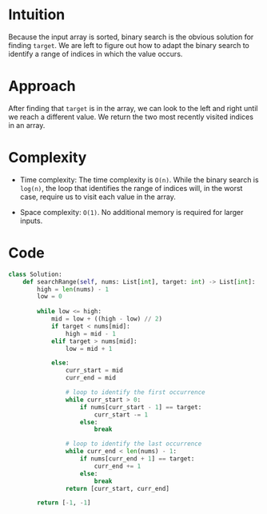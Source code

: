 # Intuition
<!-- Describe your first thoughts on how to solve this problem. -->
Because the input array is sorted, binary search is the obvious solution for finding `target`. We are left to figure out how to adapt the binary search to identify a range of indices in which the value occurs.

# Approach
<!-- Describe your approach to solving the problem. -->
After finding that `target` is in the array, we can look to the left and right until we reach a different value. We return the two most recently visited indices in an array.

# Complexity
- Time complexity: The time complexity is `O(n)`. While the binary search is `log(n)`, the loop that identifies the range of indices will, in the worst case, require us to visit each value in the array.
<!-- Add your time complexity here, e.g. $$O(n)$$ -->

- Space complexity: `O(1)`. No additional memory is required for larger inputs.
<!-- Add your space complexity here, e.g. $$O(n)$$ -->

# Code
```python
class Solution:
    def searchRange(self, nums: List[int], target: int) -> List[int]:
        high = len(nums) - 1
        low = 0
        
        while low <= high:
            mid = low + ((high - low) // 2)
            if target < nums[mid]:
                high = mid - 1
            elif target > nums[mid]:
                low = mid + 1

            else:
                curr_start = mid
                curr_end = mid

                # loop to identify the first occurrence
                while curr_start > 0:
                    if nums[curr_start - 1] == target:
                        curr_start -= 1
                    else:
                        break

                # loop to identify the last occurrence
                while curr_end < len(nums) - 1:
                    if nums[curr_end + 1] == target:
                        curr_end += 1
                    else:
                        break
                return [curr_start, curr_end]

        return [-1, -1]   
```
